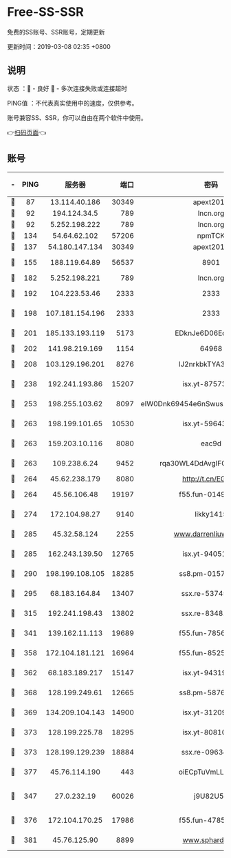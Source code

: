 # Free-SS-SSR

免费的SS账号、SSR账号，定期更新

更新时间：2019-03-08 02:35 +0800

## 说明

状态     ：🙂 - 良好 🙁 - 多次连接失败或连接超时

PING值   ：不代表真实使用中的速度，仅供参考。

账号兼容SS、SSR，你可以自由在两个软件中使用。

👉[扫码页面](https://liesauer.github.io/Free-SS-SSR/)👈

## 账号

|-|PING|服务器|端口|密码|加密方式|区域|
|:----:|:----:|:-----:|-----:|:----:|:----:|:----:|
|🙂|87|13.114.40.186|30349|apext2019|chacha20|JP|
|🙂|92|194.124.34.5|789|lncn.org|rc4|JP|
|🙂|92|5.252.198.222|789|lncn.org|rc4|JP|
|🙂|134|54.64.62.102|57206|npmTCK|rc4-md5|JP|
|🙂|137|54.180.147.134|30349|apext2019|chacha20|KR|
|🙂|155|188.119.64.89|56537|8901|aes-256-cfb|RU|
|🙂|182|5.252.198.221|789|lncn.org|rc4|JP|
|🙂|192|104.223.53.46|2333|2333|aes-256-cfb|US|
|🙂|198|107.181.154.196|2333|2333|aes-256-cfb|US|
|🙂|201|185.133.193.119|5173|EDknJe6D06EoWDaw|aes-256-cfb|US|
|🙂|202|141.98.219.169|1154|64968|chacha20|US|
|🙂|208|103.129.196.201|8276|lJ2nrkbkTYA30wv0|aes-256-cfb|US|
|🙂|238|192.241.193.86|15207|isx.yt-87573617|aes-256-cfb|US|
|🙂|253|198.255.103.62|8097|eIW0Dnk69454e6nSwuspv9DmS201tQ0D|aes-256-cfb|US|
|🙂|263|198.199.101.65|10530|isx.yt-59643957|aes-256-cfb|US|
|🙂|263|159.203.10.116|8080|eac9d|aes-256-cfb|CA|
|🙂|263|109.238.6.24|9452|rqa30WL4DdAvgIFG6Fs3znzTa|aes-256-cfb|FR|
|🙂|264|45.62.238.179|8080|http://t.cn/EGJIyrl|rc4-md5|CA|
|🙂|264|45.56.106.48|19197|f55.fun-01494565|aes-256-cfb|US|
|🙂|274|172.104.98.27|9140|likky1415|aes-256-cfb|JP|
|🙂|285|45.32.58.124|2255|www.darrenliuwei.com|aes-256-cfb|JP|
|🙂|285|162.243.139.50|12765|isx.yt-94051711|aes-256-cfb|US|
|🙂|290|198.199.108.105|18285|ss8.pm-01574549|aes-256-cfb|US|
|🙂|295|68.183.164.84|13407|ssx.re-53745129|aes-256-cfb|US|
|🙂|315|192.241.198.43|13802|ssx.re-83481697|aes-256-cfb|US|
|🙂|341|139.162.11.113|19689|f55.fun-78561248|aes-256-cfb|SG|
|🙂|358|172.104.181.121|16964|f55.fun-85258208|aes-256-cfb|SG|
|🙂|362|68.183.189.217|15147|isx.yt-94319224|aes-256-cfb|SG|
|🙂|368|128.199.249.61|12665|ss8.pm-58768243|aes-256-cfb|SG|
|🙂|369|134.209.104.143|14900|isx.yt-31209603|aes-256-cfb|SG|
|🙂|373|128.199.225.78|18295|isx.yt-80810845|aes-256-cfb|SG|
|🙂|373|128.199.129.239|18884|ssx.re-09634960|aes-256-cfb|SG|
|🙂|377|45.76.114.190|443|oiECpTuVmLLxk4Ts|aes-256-cfb|AU|
|🙂|347|27.0.232.19|60026|j9U82U53|xchacha20-ietf-poly1305|HK|
|🙂|376|172.104.170.25|17986|f55.fun-47859679|aes-256-cfb|SG|
|🙂|381|45.76.125.90|8899|www.sphard.com|aes-256-cfb|AU|
